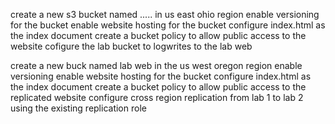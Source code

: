 create a new s3 bucket named ..... in us east ohio region
enable versioning for the bucket 
enable website hosting for the bucket 
configure index.html as the index document 
create a bucket policy to allow public access to the website
cofigure the lab bucket to logwrites to the lab web 

create a new buck named lab web in the us west oregon region
enable versioning 
enable website hosting for the bucket 
configure index.html as the index document 
create a bucket policy to allow public access to the replicated  website
configure cross region replication from lab 1 to lab 2 using the existing replication role